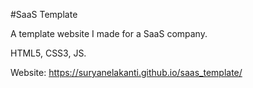 #SaaS Template

A template website I made for a SaaS company.

HTML5, CSS3, JS.

Website: https://suryanelakanti.github.io/saas_template/
